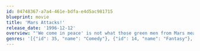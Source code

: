 ```yaml
---
id: 84748367-a7a4-461e-bdfa-e4d5ac981715
blueprint: movie
title: 'Mars Attacks!'
release_date: '1996-12-12'
overview: "'We come in peace' is not what those green men from Mars mean when they invade our planet, armed with irresistible weapons and a cruel sense of humor.  This star studded cast must play victim to the alien’s fun and games in this comedy homage to science fiction films of the '50s and '60s."
genres: '[{"id": 35, "name": "Comedy"}, {"id": 14, "name": "Fantasy"}, {"id": 878, "name": "Science Fiction"}]'
---
```

